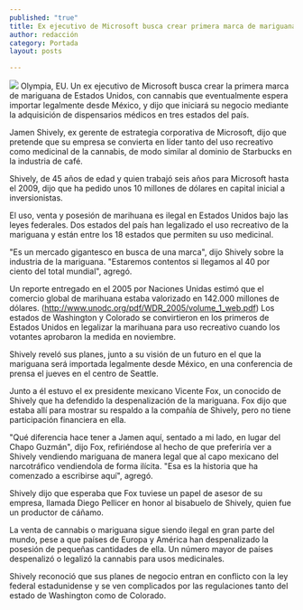 ```yaml
---
published: "true"
title: Ex ejecutivo de Microsoft busca crear primera marca de mariguana de EU
author: redacción
category: Portada
layout: posts

---
```


![](http://i.imgur.com/LlaSa4Dm.jpg)
Olympia, EU. Un ex ejecutivo de Microsoft busca crear la primera marca de mariguana de Estados Unidos, con cannabis que eventualmente espera importar legalmente desde México, y dijo que iniciará su negocio mediante la adquisición de dispensarios médicos en tres estados del país.

Jamen Shively, ex gerente de estrategia corporativa de Microsoft, dijo que pretende que su empresa se convierta en líder tanto del uso recreativo como medicinal de la cannabis, de modo similar al dominio de Starbucks en la industria de café.

Shively, de 45 años de edad y quien trabajó seis años para Microsoft hasta el 2009, dijo que ha pedido unos 10 millones de dólares en capital inicial a inversionistas.

El uso, venta y posesión de marihuana es ilegal en Estados Unidos bajo las leyes federales. Dos estados del país han legalizado el uso recreativo de la mariguana y están entre los 18 estados que permiten su uso medicinal.

"Es un mercado gigantesco en busca de una marca", dijo Shively sobre la industria de la mariguana. "Estaremos contentos si llegamos al 40 por ciento del total mundial", agregó.

Un reporte entregado en el 2005 por Naciones Unidas estimó que el comercio global de marihuana estaba valorizado en 142.000 millones de dólares. (http://www.unodc.org/pdf/WDR_2005/volume_1_web.pdf) Los estados de Washington y Colorado se convirtieron en los primeros de Estados Unidos en legalizar la marihuana para uso recreativo cuando los votantes aprobaron la medida en noviembre.

Shively reveló sus planes, junto a su visión de un futuro en el que la mariguana será importada legalmente desde México, en una conferencia de prensa el jueves en el centro de Seattle.

Junto a él estuvo el ex presidente mexicano Vicente Fox, un conocido de Shively que ha defendido la despenalización de la mariguana. Fox dijo que estaba allí para mostrar su respaldo a la compañía de Shively, pero no tiene participación financiera en ella.

"Qué diferencia hace tener a Jamen aquí, sentado a mi lado, en lugar del Chapo Guzmán", dijo Fox, refiriéndose al hecho de que preferiría ver a Shively vendiendo mariguana de manera legal que al capo mexicano del narcotráfico vendiendola de forma ilícita. "Esa es la historia que ha comenzado a escribirse aquí", agregó.

Shively dijo que esperaba que Fox tuviese un papel de asesor de su empresa, llamada Diego Pellicer en honor al bisabuelo de Shively, quien fue un productor de cáñamo.

La venta de cannabis o mariguana sigue siendo ilegal en gran parte del mundo, pese a que países de Europa y América han despenalizado la posesión de pequeñas cantidades de ella. Un número mayor de países despenalizó o legalizó la cannabis para usos medicinales.

Shively reconoció que sus planes de negocio entran en conflicto con la ley federal estadunidense y se ven complicados por las regulaciones tanto del estado de Washington como de Colorado.
